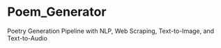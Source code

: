 # Poem_Generator
Poetry Generation Pipeline with NLP, Web Scraping, Text-to-Image, and Text-to-Audio
